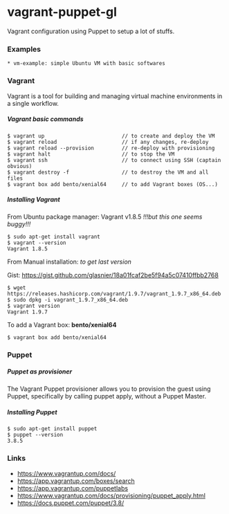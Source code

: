 # vagrant-puppet-gl

Vagrant configuration using Puppet to setup a lot of stuffs.

### Examples

    * vm-example: simple Ubuntu VM with basic softwares

### Vagrant

Vagrant is a tool for building and managing virtual machine environments in a
single workflow.


##### Vagrant basic commands

    $ vagrant up                         // to create and deploy the VM
    $ vagrant reload                     // if any changes, re-deploy
    $ vagrant reload --provision         // re-deploy with provisioning
    $ vagrant halt                       // to stop the VM
    $ vagrant ssh                        // to connect using SSH (captain obvious)
    $ vagrant destroy -f                 // to destroy the VM and all files
    $ vagrant box add bento/xenial64     // to add Vagrant boxes (OS...)


##### Installing Vagrant

From Ubuntu package manager: Vagrant v1.8.5 _!!!but this one seems buggy!!!_

    $ sudo apt-get install vagrant
    $ vagrant --version
    Vagrant 1.8.5

From Manual installation: _to get last version_

 Gist: https://gist.github.com/glasnier/18a01fcaf2be5f94a5c07410ffbb2768

    $ wget https://releases.hashicorp.com/vagrant/1.9.7/vagrant_1.9.7_x86_64.deb
    $ sudo dpkg -i vagrant_1.9.7_x86_64.deb
    $ vagrant version
    Vagrant 1.9.7

To add a Vagrant box: __bento/xenial64__

    $ vagrant box add bento/xenial64


### Puppet

##### Puppet as provisioner

The Vagrant Puppet provisioner allows you to provision the guest using Puppet,
specifically by calling puppet apply, without a Puppet Master.


##### Installing Puppet

    $ sudo apt-get install puppet
    $ puppet --version
    3.8.5


### Links

+ https://www.vagrantup.com/docs/
+ https://app.vagrantup.com/boxes/search
+ https://app.vagrantup.com/puppetlabs
+ https://www.vagrantup.com/docs/provisioning/puppet_apply.html
+ https://docs.puppet.com/puppet/3.8/